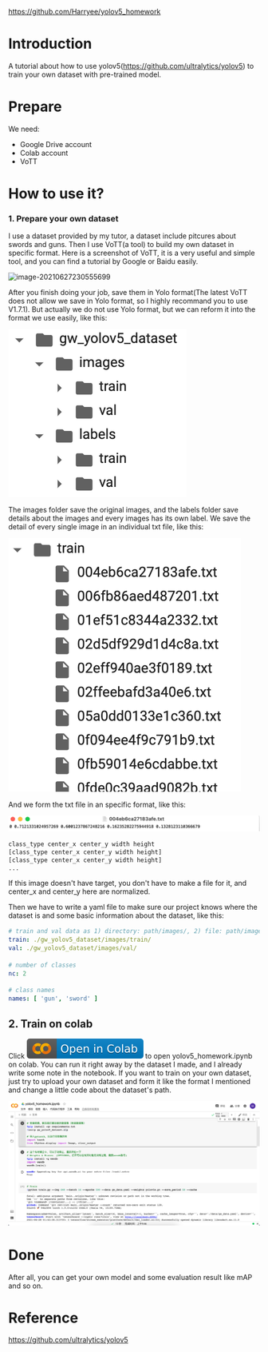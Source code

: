 https://github.com/Harryee/yolov5_homework

# Introduction

A tutorial about how to use yolov5(https://github.com/ultralytics/yolov5) to train your own dataset with pre-trained model.

# Prepare

We need:

- Google Drive account
- Colab account
- VoTT

# How to use it?

### 1. Prepare your own dataset

I use a dataset provided by my tutor, a dataset include pitcures about swords and guns. Then I use VoTT(a tool) to build my own dataset in specific format. Here is a screenshot of VoTT, it is a very useful and simple tool, and you can find a tutorial by Google or Baidu easily.

![image-20210627230555699](readme.assets/image-20210627230555699.png)

After you finish doing your job, save them in Yolo format(The latest VoTT does not allow we save in Yolo format, so I highly recommand you to use V1.7.1). But actually we do not use Yolo format, but we can reform it into the format we use easily, like this:

![image-20210627232638209](readme.assets/image-20210627232638209.png)

The images folder save the original images, and the labels folder save details about the images and every images has its own label. We save the detail of every single image in an individual txt file, like this:

![image-20210627232821953](readme.assets/image-20210627232821953.png)

And we form the txt file in an specific format, like this:

![image-20210627233207244](readme.assets/image-20210627233207244.png)

```
class_type center_x center_y width height
[class_type center_x center_y width height]
[class_type center_x center_y width height]
...
```

If this image doesn't have target, you don't have to make a file for it, and center_x and center_y here are normalized.

Then we have to write a yaml file to make sure our project knows where the dataset is and some basic information about the dataset, like this:

```yaml
# train and val data as 1) directory: path/images/, 2) file: path/images.txt, or 3) list: [path1/images/, path2/images/]
train: ./gw_yolov5_dataset/images/train/
val: ./gw_yolov5_dataset/images/val/

# number of classes
nc: 2

# class names
names: [ 'gun', 'sword' ]
```



## 2. Train on colab

Click [![Open In Colab](readme.assets/colab-badge.svg)](https://colab.research.google.com/drive/1As7FOJi6hf6aDDK-K2rTns5aXeF-FQzK?usp=sharing) to open yolov5_homework.ipynb on colab. You can run it right away by the dataset I made, and I already write some note in the notebook. If you want to train on your own dataset, just try to upload your own dataset and form it like the format I mentioned and change a little code about the dataset's path.

![image-20210628095810246](readme.assets/image-20210628095810246.png)


# Done

After all, you can get your own model and some evaluation result like mAP and so on.

# Reference

https://github.com/ultralytics/yolov5
